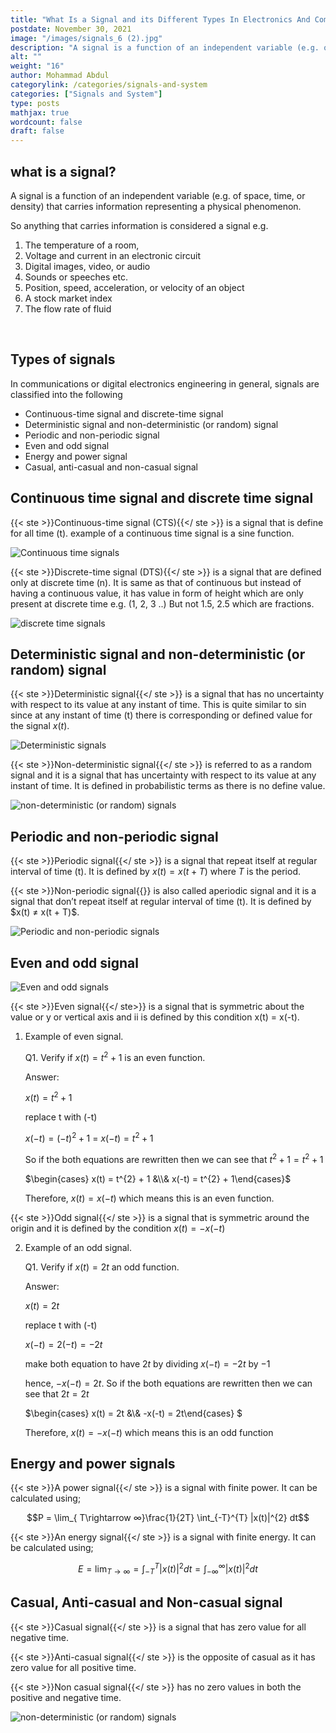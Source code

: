 ```yaml
---
title: "What Is a Signal and its Different Types In Electronics And Communications?"
postdate: November 30, 2021
image: "/images/signals_6 (2).jpg"
description: "A signal is a function of an independent variable (e.g. of space, time, or density) that carries information representing a physical phenomenon. So anything that carries information is considered a signal"
alt: ""
weight: "16"
author: Mohammad Abdul
categorylink: /categories/signals-and-system
categories: ["Signals and System"]
type: posts
mathjax: true
wordcount: false
draft: false
---
```


## what is a signal?

A signal is a function of an independent variable (e.g. of space, time, or density) that carries information representing a physical phenomenon.

So anything that carries information is considered a signal e.g.

1. The temperature of a room,
2. Voltage and current in an electronic circuit
3. Digital images, video, or audio
4. Sounds or speeches etc.
5. Position, speed, acceleration, or velocity of an object
6. A stock market index
7. The flow rate of fluid

<br>

## Types of signals

In communications or digital electronics engineering in general, signals are classified into the following

<ul class="ul-in-post">

<li>
Continuous-time signal and discrete-time signal
</li>
<li>
Deterministic signal and non-deterministic (or random) signal
</li>
<li>
Periodic and non-periodic signal
</li>
<li>
Even and odd signal
</li>
<li>
Energy and power signal
</li>
<li>
Casual, anti-casual and non-casual signal
</li>

</ul>

## Continuous time signal and discrete time signal

{{< ste >}}Continuous-time signal (CTS){{</ ste >}} is a signal that is define for all time (t). example of a continuous time signal is a sine function.

<img src="/images/signals_8 (2).jpg" alt="Continuous time signals">

{{< ste >}}Discrete-time signal (DTS){{</ ste >}} is a signal that are defined only at discrete time (n).
It is same as that of continuous but instead of having a continuous value, it has value in form of height which are only present at discrete time e.g. (1, 2, 3 ..) But not 1.5, 2.5 which are fractions.

<img src="/images/signals_7 (2).jpg" alt="discrete time signals">

## Deterministic signal and non-deterministic (or random) signal

{{< ste >}}Deterministic signal{{</ ste >}} is a signal that has no uncertainty with respect to its value at any instant of time. This is quite similar to sin since at any instant of time (t) there is corresponding or defined value for the signal $x(t)$.

<img src="/images/signal_3.jpg" alt="Deterministic signals">

{{< ste >}}Non-deterministic signal{{</ ste >}} is referred to as a random signal and it is a signal that has uncertainty with respect to its value at any instant of time. It is defined in probabilistic terms as there is no define value.

<img src="/images/signals_3 (2).jpg" alt="non-deterministic (or random) signals">

## Periodic and non-periodic signal

{{< ste >}}Periodic signal{{</ ste >}} is a signal that repeat itself at regular interval of time (t).
It is defined by $x(t) = x(t + T)$ where $T$ is the period.

<p>{{< ste >}}Non-periodic signal{{</ ste >}} is also called aperiodic signal and it is a signal that don’t repeat itself at regular interval of time (t).
It is defined by $x(t) &ne; x(t + T)$.</p>

<img src="/images/signals_2 (2).jpg" alt="Periodic and non-periodic signals">

## Even and odd signal

<img src="/images/signals_6 (2).jpg" alt="Even and odd signals">

{{< ste >}}Even signal{{</ ste>}} is a signal that is symmetric about the value or y or vertical axis and ii is defined by this condition x(t) = x(-t).

1. Example of even signal.

   Q1. Verify if $x(t) = t^{2} + 1$ is an even function.

   Answer:

   $x(t) = t^{2} + 1$

   replace t with (-t)

   $x(-t) = (-t)^{2} + 1$ = $x(-t) = t^{2} + 1$

   So if the both equations are rewritten then we can see that $t^{2} + 1 = t^{2} + 1$

   $\begin{cases} x(t) = t^{2} + 1 &\\& x(-t) = t^{2} + 1\end{cases}$

   Therefore, $x(t) = x(-t)$ which means this is an even function.

{{< ste >}}Odd signal{{</ ste >}} is a signal that is symmetric around the origin and it is defined by the condition $x(t) = -x(-t)$

2. Example of an odd signal.

   Q1. Verify if $x(t) = 2t$ an odd function.

   Answer:

   $x(t) = 2t$

   replace t with (-t)

   $x(-t) = 2(-t) = -2t$

   make both equation to have $2t$ by dividing $x(-t) = -2t$ by $-1$

   hence, $-x(-t) = 2t$. So if the both equations are rewritten then we can see that $2t = 2t$

   $\begin{cases} x(t) = 2t &\\& -x(-t) = 2t\end{cases} $

   Therefore, $x(t) = -x(-t)$ which means this is an odd function

## Energy and power signals

{{< ste >}}A power signal{{</ ste >}} is a signal with finite power. It can be calculated using;

$$P = \lim_{ T\rightarrow ∞}\frac{1}{2T} \int_{-T}^{T} |x(t)|^{2} dt$$

{{< ste >}}An energy signal{{</ ste >}} is a signal with finite energy. It can be calculated using;

$$E =\lim_{T \rightarrow ∞ } = \int_{-T}^{T} |x(t)|^{2} dt= \int_{-∞}^{∞} |x(t)|^{2} dt$$

 <!-- You can read more on what power and energy signals are with some shortcut to help you know if a signal is a power or an energy signal. -->

## Casual, Anti-casual and Non-casual signal

{{< ste >}}Casual signal{{</ ste >}} is a signal that has zero value for all negative time.

{{< ste >}}Anti-casual signal{{</ ste >}} is the opposite of casual as it has zero value for all positive time.

{{< ste >}}Non casual signal{{</ ste >}} has no zero values in both the positive and negative time.

<img src="/images/signals_9.jpg" alt="non-deterministic (or random) signals">
